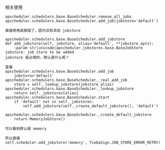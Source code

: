 相关使用

    apscheduler.schedulers.base.BaseScheduler.remove_all_jobs
    apscheduler.schedulers.base.BaseScheduler.add_job(jobstore='default')
    
    直接使用就报错了，因为没有添加 jobstore
    
    apscheduler.schedulers.base.BaseScheduler.add_jobstore
    def add_jobstore(self, jobstore, alias='default', **jobstore_opts):
        :param str|unicode|apscheduler.jobstores.base.BaseJobStore jobstore: job store to be added
    jobstore 是必填的，默认是什么呢？
    
    查看
    apscheduler.schedulers.base.BaseScheduler.add_job
        jobstore='default'
    apscheduler.schedulers.base.BaseScheduler._real_add_job
        store = self._lookup_jobstore(jobstore_alias)
    apscheduler.schedulers.base.BaseScheduler._lookup_jobstore
        return self._jobstores[alias]
    apscheduler.schedulers.base.BaseScheduler.start    
        if 'default' not in self._jobstores:
            self.add_jobstore(self._create_default_jobstore(), 'default')
            
    apscheduler.schedulers.base.BaseScheduler._create_default_jobstore
        return MemoryJobStore()
        
    可以看到默认是 memory
    
    所以直接
    self.scheduler.add_jobstore('memory', TiebaSign.JOB_STORE_ERROR_RETRY)